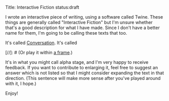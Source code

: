 Title: Interactive Fiction
status:draft

I wrote an interactive piece of writing, using a software called Twine. These things are generally called "Interactive Fiction" but I'm unsure whether that's a good description for what I have made. Since I don't have a better name for them, I'm going to be calling these texts that too.

It's called [Conversation]({static}/IFs/IF.html). It's called 

[//]: # (Or play it within [a frame]({filename}/hidden/IF.md).)

It's in what you might call alpha stage, and I'm very happy to receive feedback. If you want to contribute to enlarging it, feel free to suggest an answer which is not listed so that I might consider expanding the text in that direction. (This sentence will make more sense after you've played around with it, I hope.) 

Enjoy!
